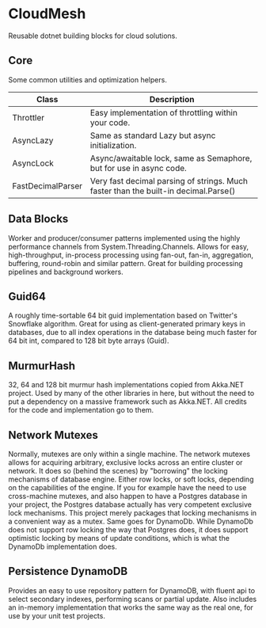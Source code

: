 # CloudMesh
Reusable dotnet building blocks for cloud solutions.

## Core
Some common utilities and optimization helpers.

| Class             | Description                                                                         |         
|-------------------|-------------------------------------------------------------------------------------|
| Throttler         | Easy implementation of throttling within your code.                                 |
| AsyncLazy         | Same as standard Lazy<T> but async initialization.                                  |
| AsyncLock         | Async/awaitable lock, same as Semaphore, but for use in async code.                 |        
| FastDecimalParser | Very fast decimal parsing of strings. Much faster than the built-in decimal.Parse() |
 
 
## Data Blocks
Worker and producer/consumer patterns implemented using the highly performance channels from System.Threading.Channels.
Allows for easy, high-throughput, in-process processing using fan-out, fan-in, aggregation, buffering, round-robin and similar pattern.
Great for building processing pipelines and background workers.

## Guid64
A roughly time-sortable 64 bit guid implementation based on Twitter's Snowflake algorithm.
Great for using as client-generated primary keys in databases, due to all index operations in the database being
much faster for 64 bit int, compared to 128 bit byte arrays (Guid).

## MurmurHash
32, 64 and 128 bit murmur hash implementations copied from Akka.NET project. Used by many of the other libraries in here, 
but without the need to put a dependency on a massive framework such as Akka.NET. All credits for the code and implementation go to
them.

## Network Mutexes
Normally, mutexes are only within a single machine. The network mutexes allows for acquiring arbitrary, exclusive locks 
across an entire cluster or network. It does so (behind the scenes) by "borrowing" the locking mechanisms of database
engine. Either row locks, or soft locks, depending on the capabilities of the engine. If you for example have the need
to use cross-machine mutexes, and also happen to have a Postgres database in your project, the Postgres database
actually has very competent exclusive lock mechanisms. This project merely packages that locking mechanisms in a 
convenient way as a mutex. Same goes for DynamoDb. While DynamoDb does not support row locking the way that Postgres
does, it does support optimistic locking by means of update conditions, which is what the DynamoDb implementation does.

## Persistence DynamoDB
Provides an easy to use repository pattern for DynamoDB, with fluent api to select secondary indexes, performing scans
or partial update. Also includes an in-memory implementation that works the same way as the real one, for use by your 
unit test projects.